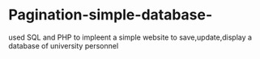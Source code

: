# Pagination-simple-database-
used SQL and PHP to impleent a simple website to save,update,display a database of university personnel
